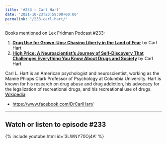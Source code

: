 ```yaml
---
title: '#233 – Carl Hart'
date: '2021-10-23T23:59:00+00:00'
permalink: "/233-carl-hart/"
---
```


Books mentioned on Lex Fridman Podcast #233:

1. <b><a href="https://amzn.to/3iBGTif" target="_blank" rel="sponsored noopener noreferrer">Drug Use for Grown-Ups: Chasing Liberty in the Land of Fear</a></b> by Carl Hart
2. <b><a href="https://amzn.to/3Wctue0" target="_blank" rel="sponsored noopener noreferrer">High Price: A Neuroscientist’s Journey of Self-Discovery That Challenges Everything You Know About Drugs and Society</a></b> by Carl Hart

<!--more-->

Carl L. Hart is an American psychologist and neuroscientist, working as the Mamie Phipps Clark Professor of Psychology at Columbia University. Hart is known for his research on drug abuse and drug addiction, his advocacy for the legalization of recreational drugs, and his recreational use of drugs. <a href="https://en.wikipedia.org/wiki/Carl_Hart" target="_blank">Wikipedia</a>

- <a href="https://www.facebook.com/DrCarlHart/" target="_blank">https://www.facebook.com/DrCarlHart/</a>

- - - - - -

## Watch or listen to episode #233

{% include youtube.html id='3LWNY70Oj4A' %}